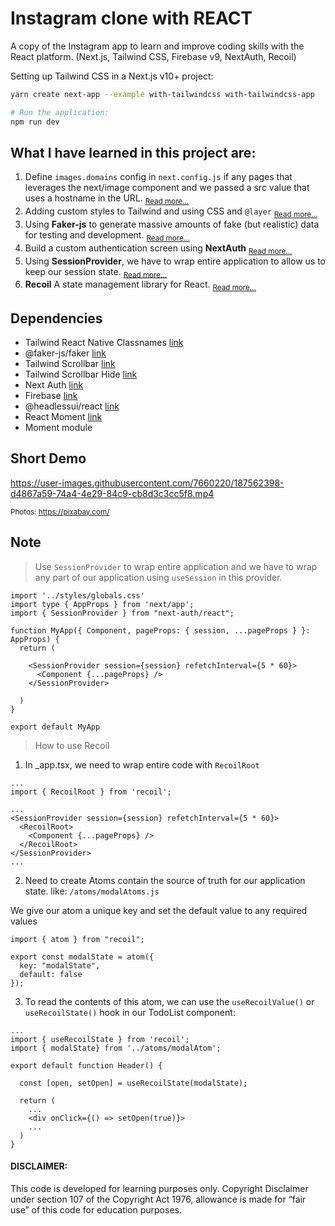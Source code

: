 # Instagram clone with REACT
  A copy of the Instagram app to learn and improve coding skills with the React platform.
  (Next.js, Tailwind CSS, Firebase v9, NextAuth, Recoil)
  
  Setting up Tailwind CSS in a Next.js v10+ project:

  ```bash
  yarn create next-app --example with-tailwindcss with-tailwindcss-app
  
  # Run the application:
  npm run dev
  ```

## What I have learned in this project are:

  1. Define `images.domains` config in `next.config.js` if any pages that leverages the next/image component and we passed a src value that uses a hostname in the URL. <sub>[Read more...](https://nextjs.org/docs/messages/next-image-unconfigured-host)</sub>
  2. Adding custom styles to Tailwind and using CSS and `@layer` <sub>[Read more...](https://tailwindcss.com/docs/adding-custom-styles#using-css-and-layer)</sub>
  3. Using **Faker-js** to generate massive amounts of fake (but realistic) data for testing and development. <sub>[Read more...](https://github.com/faker-js/faker)</sub>
  4. Build a custom authentication screen using **NextAuth** <sub>[Read more...](https://next-auth.js.org/getting-started/example)</sub>
  5. Using **SessionProvider**, we have to wrap entire application to allow us to keep our session state. <sub>[Read more...](https://next-auth.js.org/getting-started/upgrade-v4#sessionprovider)</sub>
  6. **Recoil** A state management library for React. <sub>[Read more...](https://recoiljs.org/)</sub>

## Dependencies
  - Tailwind React Native Classnames [link](https://github.com/tailwindlabs/heroicons)
  - @faker-js/faker [link](https://github.com/faker-js/faker)
  - Tailwind Scrollbar [link](https://www.npmjs.com/package/tailwind-scrollbar)
  - Tailwind Scrollbar Hide [link](https://www.npmjs.com/package/tailwind-scrollbar-hide)
  - Next Auth [link](https://next-auth.js.org/getting-started/example)
  - Firebase [link](https://console.firebase.google.com/)
  - @headlessui/react [link](https://headlessui.com/)
  - React Moment [link](https://www.npmjs.com/package/react-moment/)
  - Moment module 

## Short Demo

https://user-images.githubusercontent.com/7660220/187562398-d4867a59-74a4-4e29-84c9-cb8d3c3cc5f8.mp4

<sub>Photos: https://pixabay.com/ </sub>


## Note

> Use `SessionProvider` to wrap entire application and we have to wrap any part of our application using `useSession` in this provider.
```tsx
import '../styles/globals.css'
import type { AppProps } from 'next/app';
import { SessionProvider } from "next-auth/react";

function MyApp({ Component, pageProps: { session, ...pageProps } }: AppProps) {
  return (

    <SessionProvider session={session} refetchInterval={5 * 60}>
      <Component {...pageProps} />
    </SessionProvider>

  )
}

export default MyApp
```

> How to use Recoil 
  1. In _app.tsx, we need to wrap entire code with `RecoilRoot`
  ```tsx
  ...
  import { RecoilRoot } from 'recoil';

  ...
  <SessionProvider session={session} refetchInterval={5 * 60}>
    <RecoilRoot>
      <Component {...pageProps} />
    </RecoilRoot>
  </SessionProvider>
  ...
  ```

  2. Need to create Atoms contain the source of truth for our application state. like: `/atoms/modalAtoms.js`

  We give our atom a unique key and set the default value to any required values
  ```tsx
  import { atom } from "recoil";

  export const modalState = atom({
    key: "modalState",
    default: false
  });
  ```

  3. To read the contents of this atom, we can use the `useRecoilValue()` or `useRecoilState()` hook in our TodoList component:
  ```tsx
  ...
  import { useRecoilState } from 'recoil';
  import { modalState} from '../atoms/modalAtom';
  
  export default function Header() {

    const [open, setOpen] = useRecoilState(modalState);
    
    return (
      ...
      <div onClick={() => setOpen(true)}>
      ...
    )
  }
  ```
  
#### DISCLAIMER: 

This code is developed for learning purposes only. Copyright Disclaimer under section 107 of the Copyright Act 1976, allowance is made for “fair use” of this code for education purposes.